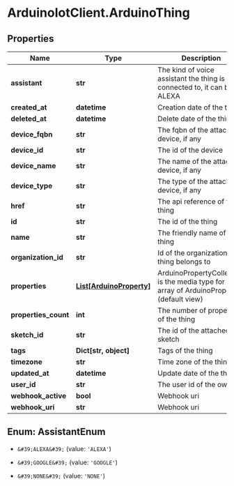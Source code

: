 # ArduinoIotClient.ArduinoThing

## Properties

Name | Type | Description | Notes
------------ | ------------- | ------------- | -------------
**assistant** | **str** | The kind of voice assistant the thing is connected to, it can be ALEXA | GOOGLE | NONE | [optional] 
**created_at** | **datetime** | Creation date of the thing | [optional] 
**deleted_at** | **datetime** | Delete date of the thing | [optional] 
**device_fqbn** | **str** | The fqbn of the attached device, if any | [optional] 
**device_id** | **str** | The id of the device | [optional] 
**device_name** | **str** | The name of the attached device, if any | [optional] 
**device_type** | **str** | The type of the attached device, if any | [optional] 
**href** | **str** | The api reference of this thing | 
**id** | **str** | The id of the thing | 
**name** | **str** | The friendly name of the thing | 
**organization_id** | **str** | Id of the organization the thing belongs to | [optional] 
**properties** | [**List[ArduinoProperty]**](ArduinoProperty.md) | ArduinoPropertyCollection is the media type for an array of ArduinoProperty (default view) | [optional] 
**properties_count** | **int** | The number of properties of the thing | [optional] 
**sketch_id** | **str** | The id of the attached sketch | [optional] 
**tags** | **Dict[str, object]** | Tags of the thing | [optional] 
**timezone** | **str** | Time zone of the thing | 
**updated_at** | **datetime** | Update date of the thing | [optional] 
**user_id** | **str** | The user id of the owner | 
**webhook_active** | **bool** | Webhook uri | [optional] 
**webhook_uri** | **str** | Webhook uri | [optional] 



## Enum: AssistantEnum


* `&#39;ALEXA&#39;` (value: `'ALEXA'`)

* `&#39;GOOGLE&#39;` (value: `'GOOGLE'`)

* `&#39;NONE&#39;` (value: `'NONE'`)




